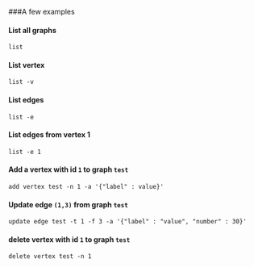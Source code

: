 ###A few examples

#### List all graphs
```
list
```

#### List vertex
```
list -v
```

#### List edges
```
list -e
```

#### List edges from vertex 1
```
list -e 1
```

#### Add a vertex with id `1` to graph `test`
```
add vertex test -n 1 -a '{"label" : value}'
```

#### Update edge `(1,3)` from graph `test`
```
update edge test -t 1 -f 3 -a '{"label" : "value", "number" : 30}'
```

#### delete vertex with id `1` to graph `test`
```
delete vertex test -n 1 
```
